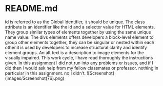 <h1> README.md</h1>
id is referred to as the Global Identifier, it should be unique. The class attribute is an identifier like the id and a selector value for HTML elements. They group similar types of elements together by using the same unique name value. The divs elements offers developers a block-level element to group other elements together, they can be singular or nested within each other.it is used by developers to increase structural clarity and identify element groups.
An alt text is a description to image elements for the visually impaired.
This work cycle, i have read thoroughly the instructions given. In this assignment I did not run into any problems or issues, and if I did then I would ask help from my fellow classmates or professor. nothing in particular in this assignment. no I didn't.
![Screenshot](images/Screenshot(76).png)
